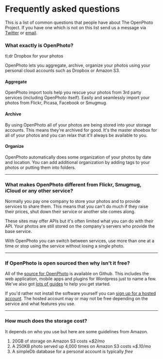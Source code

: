 Frequently asked questions
=======================

This is a list of common questions that people have about The OpenPhoto Project.
If you have one which is not on this list send us a message via <a href="http://twitter.com/openphoto">Twitter</a> or <a href="mailto:hello@openphoto.me">email</a>.

### What exactly is OpenPhoto?

tl;dr Dropbox for your photos

OpenPhoto lets you aggregate, archive, organize your photos using your personal cloud accounts such as Dropbox or Amazon S3.

#### Aggregate

OpenPhoto import tools help you rescue your photos from 3rd party services (including OpenPhoto itself). 
Easily and seamlessly import your photos from Flickr, Picasa, Facebook or Smugmug.

#### Archive

By using OpenPhoto all of your photos are being stored into your storage accounts. 
This means they're archived for good.
It's the master shoebox for all of your photos and you can relax that it'll always be available to you.

#### Organize

OpenPhoto automatically does some organization of your photos by date and location.
You can add additional organization by adding tags to your photos or putting them into folders.

----------------------------------------

### What makes OpenPhoto different from Flickr, Smugmug, iCloud or any other service?

Normally you pay one company to store your photos and to provide services to share them.
This means that you can't do much if they raise their prices, shut down their service or another site comes along.

These sites may offer APIs but it's often limited what you can do with their API.
Your photos are still stored on the company's servers who provide the base service.

With OpenPhoto you can switch between services, use more than one at a time or stop using the service without losing a single photo.

----------------------------------------

### If OpenPhoto is open sourced then why isn't it free?

All of the <a href="https://github.com/openphoto">source for OpenPhoto</a> is available on Github.
This includes the web application, mobile apps and plugins for Wordpress just to name a few.
We've also got <a href="http://theopenphotoproject.org/documentation">lots of guides</a> to help you get started.

If you'd rather not install the software yourself you can <a href="http://openphoto.me">sign up for a hosted account</a>.
The hosted account may or may not be free depending on the service and what features you use.

----------------------------------------

### How much does the storage cost?

It depends on who you use but here are some guidelines from Amazon.

1. 20GB of storage on Amazon S3 costs ≈_$2/mo_
1. A 250KB photo served up 4,000 times on Amazon S3 costs ≈_$.10/mo_
1. A simpleDb database for a personal account is typically _free_

